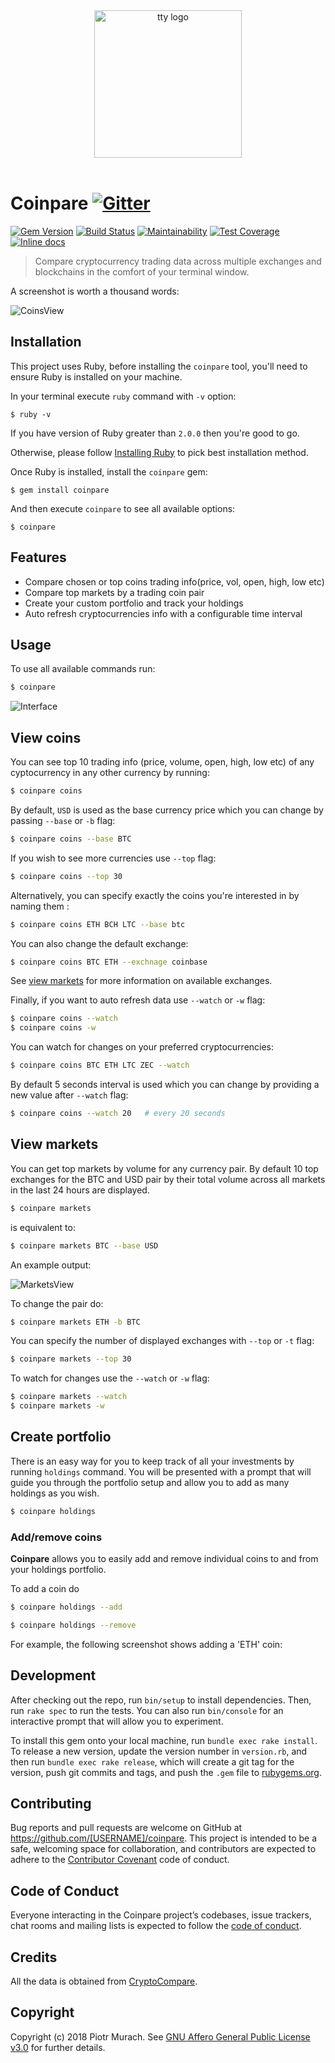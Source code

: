 <div align="center">
  <img width="236" src="https://cdn.rawgit.com/piotrmurach/coinpare/master/assets/coinpare_logo_flat.png" alt="tty logo" />
</div>
<br/>

# Coinpare [![Gitter](https://badges.gitter.im/Join%20Chat.svg)][gitter]

[![Gem Version](https://badge.fury.io/rb/coinpare.svg)][gem]
[![Build Status](https://secure.travis-ci.org/piotrmurach/coinpare.svg?branch=master)][travis]
[![Maintainability](https://api.codeclimate.com/v1/badges/1072406ba7e951e355e4/maintainability)][codeclimate]
[![Test Coverage](https://api.codeclimate.com/v1/badges/1072406ba7e951e355e4/test_coverage)][coverage]
[![Inline docs](http://inch-ci.org/github/piotrmurach/coinpare.svg?branch=master)][inchpages]

[gitter]: https://gitter.im/piotrmurach/coinpare
[gem]: http://badge.fury.io/rb/coinpare
[travis]: http://travis-ci.org/piotrmurach/coinpare
[codeclimate]: https://codeclimate.com/github/piotrmurach/coinpare/maintainability
[coverage]: https://codeclimate.com/github/piotrmurach/coinpare/test_coverage
[inchpages]: http://inch-ci.org/github/piotrmurach/coinpare

> Compare cryptocurrency trading data across multiple exchanges and blockchains in the comfort of your terminal window.

A screenshot is worth a thousand words:

![CoinsView](https://github.com/piotrmurach/coinpare/raw/master/assets/coinpare_coins.png)

## Installation

This project uses Ruby, before installing the `coinpare` tool, you'll need to ensure Ruby is installed on your machine.

In your terminal execute `ruby` command with `-v` option:

```
$ ruby -v
```

If you have version of Ruby greater than `2.0.0` then you're good to go.

Otherwise, please follow [Installing Ruby](https://www.ruby-lang.org/en/documentation/installation/#apt) to pick best installation method.

Once Ruby is installed, install the `coinpare` gem:

```
$ gem install coinpare
```

And then execute `coinpare` to see all available options:

```
$ coinpare
```

## Features

* Compare chosen or top coins trading info(price, vol, open, high, low etc)
* Compare top markets by a trading coin pair
* Create your custom portfolio and track your holdings
* Auto refresh cryptocurrencies info with a configurable time interval

## Usage

To use all available commands run:

```bash
$ coinpare
```

![Interface](https://github.com/piotrmurach/coinpare/raw/master/assets/coinpare_interface.png)

## View coins

You can see top 10 trading info (price, volume, open, high, low etc) of any cyptocurrency in any other currency by running:

```bash
$ coinpare coins
```

By default, `USD` is used as the base currency price which you can change by passing `--base` or `-b` flag:

```bash
$ coinpare coins --base BTC
```

If you wish to see more currencies use `--top` flag:

```bash
$ coinpare coins --top 30
```

Alternatively, you can specify exactly the coins you're interested in by naming them :

```bash
$ coinpare coins ETH BCH LTC --base btc
```

You can also change the default exchange:

```bash
$ coinpare coins BTC ETH --exchnage coinbase
```

See [view markets](#view-markets) for more information on available exchanges.

Finally, if you want to auto refresh data use `--watch` or `-w` flag:

```bash
$ coinpare coins --watch
$ coinpare coins -w
```

You can watch for changes on your preferred cryptocurrencies:

```bash
$ coinpare coins BTC ETH LTC ZEC --watch
```

By default 5 seconds interval is used which you can change by providing a new value after `--watch` flag:

```bash
$ coinpare coins --watch 20   # every 20 seconds
```

## View markets

You can get top markets by volume for any currency pair. By default 10 top exchanges for the BTC and USD pair by their total volume across all markets in the last 24 hours are displayed.

```bash
$ coinpare markets
```

is equivalent to:

```bash
$ coinpare markets BTC --base USD
```

An example output:

![MarketsView](https://github.com/piotrmurach/coinpare/raw/master/assets/coinpare_markets.png)

To change the pair do:

```bash
$ coinpare markets ETH -b BTC
```

You can specify the number of displayed exchanges with `--top` or `-t` flag:

```bash
$ coinpare markets --top 30
```

To watch for changes use the `--watch` or `-w` flag:

```bash
$ coinpare markets --watch
$ coinpare markets -w
```

## Create portfolio

There is an easy way for you to keep track of all your investments by running `holdings` command.
You will be presented with a prompt that will guide you through the portfolio setup and allow you to add as many
holdings as you wish.

```bash
$ coinpare holdings
```

### Add/remove coins

**Coinpare** allows you to easily add and remove individual coins to and from your holdings portfolio.

To add a coin do

```bash
$ coinpare holdings --add
```

```bash
$ coinpare holdings --remove
```

For example, the following screenshot shows adding a 'ETH' coin:

## Development

After checking out the repo, run `bin/setup` to install dependencies. Then, run `rake spec` to run the tests. You can also run `bin/console` for an interactive prompt that will allow you to experiment.

To install this gem onto your local machine, run `bundle exec rake install`. To release a new version, update the version number in `version.rb`, and then run `bundle exec rake release`, which will create a git tag for the version, push git commits and tags, and push the `.gem` file to [rubygems.org](https://rubygems.org).

## Contributing

Bug reports and pull requests are welcome on GitHub at https://github.com/[USERNAME]/coinpare. This project is intended to be a safe, welcoming space for collaboration, and contributors are expected to adhere to the [Contributor Covenant](http://contributor-covenant.org) code of conduct.

## Code of Conduct

Everyone interacting in the Coinpare project’s codebases, issue trackers, chat rooms and mailing lists is expected to follow the [code of conduct](https://github.com/[USERNAME]/coinpare/blob/master/CODE_OF_CONDUCT.md).

## Credits

All the data is obtained from [CryptoCompare](https://www.cryptocompare.com/api).

## Copyright

Copyright (c) 2018 Piotr Murach. See [GNU Affero General Public License v3.0](LICENSE.txt) for further details.
